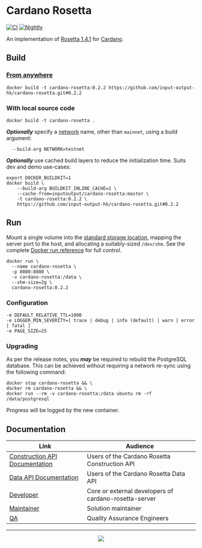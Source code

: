 # Cardano Rosetta
[![CI][img_src_CI]][workflow_CI] [![Nightly][img_src_Nightly]][workflow_Nightly]

An implementation of [Rosetta 1.4.1] for [Cardano].

## Build

### [From anywhere]

```console
docker build -t cardano-rosetta:0.2.2 https://github.com/input-output-hk/cardano-rosetta.git#0.2.2
```
### With local source code
```
docker build -t cardano-rosetta .
```

**_Optionally_**  specify a [network] name, other than `mainnet`, using a build argument:

```console
  --build-arg NETWORK=testnet
```

**_Optionally_** use cached build layers to reduce the initialization time. Suits dev and demo 
use-cases:
```console
export DOCKER_BUILDKIT=1
docker build \
    --build-arg BUILDKIT_INLINE_CACHE=1 \
    --cache-from=inputoutput/cardano-rosetta:master \
    -t cardano-rosetta:0.2.2 \
    https://github.com/input-output-hk/cardano-rosetta.git#0.2.2
```

## Run

Mount a single volume into the [standard storage location], mapping the server port to the host, 
and allocating a suitably-sized `/dev/shm`. See the complete [Docker run reference] for full 
control.

```console
docker run \
  --name cardano-rosetta \
  -p 8080:8080 \
  -v cardano-rosetta:/data \
  --shm-size=2g \
  cardano-rosetta:0.2.2
```
### Configuration
```console
-e DEFAULT_RELATIVE_TTL=1000
-e LOGGER_MIN_SEVERITY=[ trace | debug | info (default) | warn | error | fatal ]
-e PAGE_SIZE=25
```

### Upgrading
As per the release notes, you **_may_** be required to rebuild the PostgreSQL database. This can 
be achieved without requiring a network re-sync using the following command:

```console
docker stop cardano-rosetta && \
docker rm cardano-rosetta && \
docker run --rm -v cardano-rosetta:/data ubuntu rm -rf /data/postgresql
```
Progress will be logged by the new container. 

## Documentation

| Link                               | Audience                                                     |
| ---                                | ---                                                          |
| [Construction API Documentation]   | Users of the Cardano Rosetta Construction API                |
| [Data API Documentation]           | Users of the Cardano Rosetta Data API                        |
| [Developer]                        | Core or external developers of cardano-rosetta-server        |
| [Maintainer]                       | Solution maintainer                                          |
| [QA]                               | Quality Assurance Engineers                                  |

<hr/>

<p align="center">
  <a href="https://github.com/input-output-hk/cardano-rosetta/blob/master/LICENSE.md"><img src="https://img.shields.io/github/license/input-output-hk/cardano-rosetta.svg?style=for-the-badge" /></a>
</p>

[img_src_CI]: https://github.com/input-output-hk/cardano-rosetta/workflows/CI/badge.svg
[workflow_CI]: https://github.com/input-output-hk/cardano-rosetta/actions?query=workflow%3ACI
[img_src_Nightly]: https://github.com/input-output-hk/cardano-rosetta/workflows/Nightly/badge.svg
[workflow_Nightly]: https://github.com/input-output-hk/cardano-rosetta/actions?query=workflow%3ANightly
[Rosetta 1.4.1]: https://www.rosetta-api.org/docs/1.4.1/welcome.html
[Cardano]: https://cardano.org/
[From anywhere]: https://www.rosetta-api.org/docs/node_deployment.html#build-anywhere
[network]: config/network
[standard storage location]: https://www.rosetta-api.org/docs/standard_storage_location.html
[Docker run reference]: https://docs.docker.com/engine/reference/run/
[Construction API Documentation]: https://www.rosetta-api.org/docs/construction_api_introduction.html
[Data API Documentation]: https://www.rosetta-api.org/docs/data_api_introduction.html
[Developer]: cardano-rosetta-server/README.md
[Maintainer]: docs/MAINTAINER.md
[QA]: docs/QA.md
